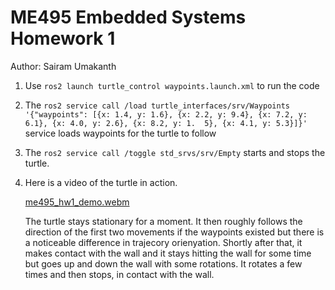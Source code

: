 # ME495 Embedded Systems Homework 1
Author: Sairam Umakanth
1. Use `ros2 launch turtle_control waypoints.launch.xml` to run the code
2. The `ros2 service call /load turtle_interfaces/srv/Waypoints '{"waypoints": [{x: 1.4, y: 1.6}, {x: 2.2, y: 9.4}, {x: 7.2, y: 6.1}, {x: 4.0, y: 2.6}, {x: 8.2, y: 1.  5}, {x: 4.1, y: 5.3}]}'  ` service loads waypoints for the turtle to follow
3. The `ros2 service call /toggle std_srvs/srv/Empty` starts and stops the turtle.
4. Here is a video of the turtle in action.
   
   [me495_hw1_demo.webm](https://github.com/user-attachments/assets/44497c85-a41e-4a5b-afe7-b2e8183705f5)
   
    The turtle stays stationary for a moment. It then roughly follows the direction of the first two movements if the waypoints existed but there is a noticeable difference in trajecory orienyation. Shortly after that, it makes contact with the wall and it stays hitting the wall for some time but goes up and down the wall with some rotations. It rotates a few times and then stops,  in contact with the wall. 
